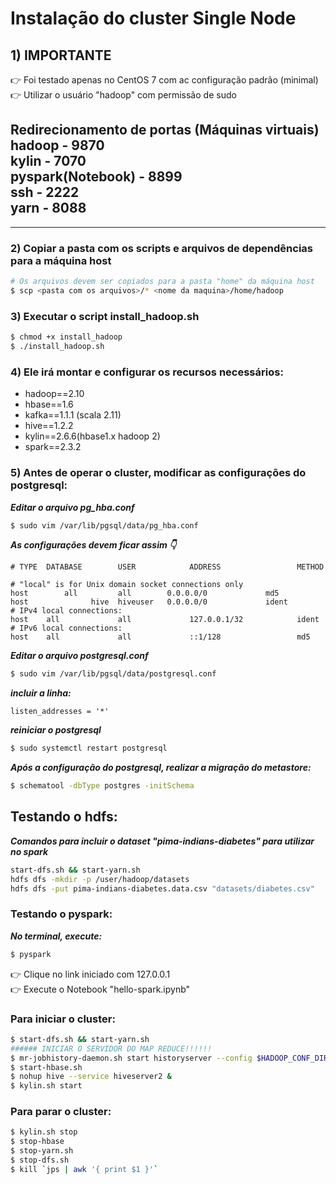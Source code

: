 # Instalação do cluster Single Node

## 1) IMPORTANTE

:point_right: Foi testado apenas no CentOS 7 com ac configuração padrão (minimal)  
:point_right: Utilizar o usuário "hadoop" com permissão de sudo

Redirecionamento de portas (Máquinas virtuais)  
hadoop              -   9870  
kylin               -   7070  
pyspark(Notebook)   -   8899  
ssh                 -   2222  
yarn                -   8088  
---
---

### 2) Copiar a pasta com os scripts e arquivos de dependências para a máquina host
```sh
# Os arquivos devem ser copiados para a pasta "home" da máquina host
$ scp <pasta com os arquivos>/* <nome da maquina>/home/hadoop
```
### 3) Executar o script install_hadoop.sh
```sh
$ chmod +x install_hadoop
$ ./install_hadoop.sh
```

### 4) Ele irá montar e configurar os recursos necessários:
+ hadoop==2.10
+ hbase==1.6
+ kafka==1.1.1 (scala 2.11)
+ hive==1.2.2
+ kylin==2.6.6(hbase1.x hadoop 2)
+ spark==2.3.2

### 5) Antes de operar o cluster, modificar as configurações do postgresql:
***Editar o arquivo pg_hba.conf***
```sh
$ sudo vim /var/lib/pgsql/data/pg_hba.conf
```
***As configurações devem ficar assim :point_down:***
````
# TYPE  DATABASE        USER            ADDRESS                 METHOD

# "local" is for Unix domain socket connections only
host        all         all        0.0.0.0/0             md5
host              hive  hiveuser   0.0.0.0/0             ident
# IPv4 local connections:
host    all             all             127.0.0.1/32            ident
# IPv6 local connections:
host    all             all             ::1/128                 md5
````

***Editar o arquivo postgresql.conf***
```sh
$ sudo vim /var/lib/pgsql/data/postgresql.conf
````
***incluir a linha:***
````
listen_addresses = '*'
````
***reiniciar o postgresql***
```sh
$ sudo systemctl restart postgresql

````
***Após a configuração do postgresql, realizar a migração do metastore:***
```sh
$ schematool -dbType postgres -initSchema
```

## Testando o hdfs:
***Comandos para incluir o dataset "pima-indians-diabetes" para utilizar no spark***
```sh
start-dfs.sh && start-yarn.sh 
hdfs dfs -mkdir -p /user/hadoop/datasets
hdfs dfs -put pima-indians-diabetes.data.csv "datasets/diabetes.csv"
```
### Testando o pyspark:
***No terminal, execute:***
```sh
$ pyspark
```
:point_right: Clique no link iniciado com 127.0.0.1  
:point_right: Execute o Notebook "hello-spark.ipynb"

### Para iniciar o cluster:
```sh
$ start-dfs.sh && start-yarn.sh
###### INICIAR O SERVIDOR DO MAP REDUCE!!!!!!
$ mr-jobhistory-daemon.sh start historyserver --config $HADOOP_CONF_DIR
$ start-hbase.sh
$ nohup hive --service hiveserver2 &
$ kylin.sh start
```

### Para parar o cluster:
```sh
$ kylin.sh stop
$ stop-hbase 
$ stop-yarn.sh 
$ stop-dfs.sh
$ kill `jps | awk '{ print $1 }'`
```
